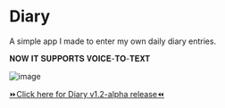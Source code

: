 # Diary
A simple app I made to enter my own daily diary entries.

𝐍𝐎𝐖 𝐈𝐓 𝐒𝐔𝐏𝐏𝐎𝐑𝐓𝐒 𝐕𝐎𝐈𝐂𝐄-𝐓𝐎-𝐓𝐄𝐗𝐓

![image](https://github.com/Ron-Caster/Diary/assets/56224323/5723fe70-f782-41da-9681-7bbed1cde2e9)

[⏩Click here for Diary v1.2-alpha release⏪](https://github.com/Ron-Caster/Diary/releases/tag/Diary_v1.2)
